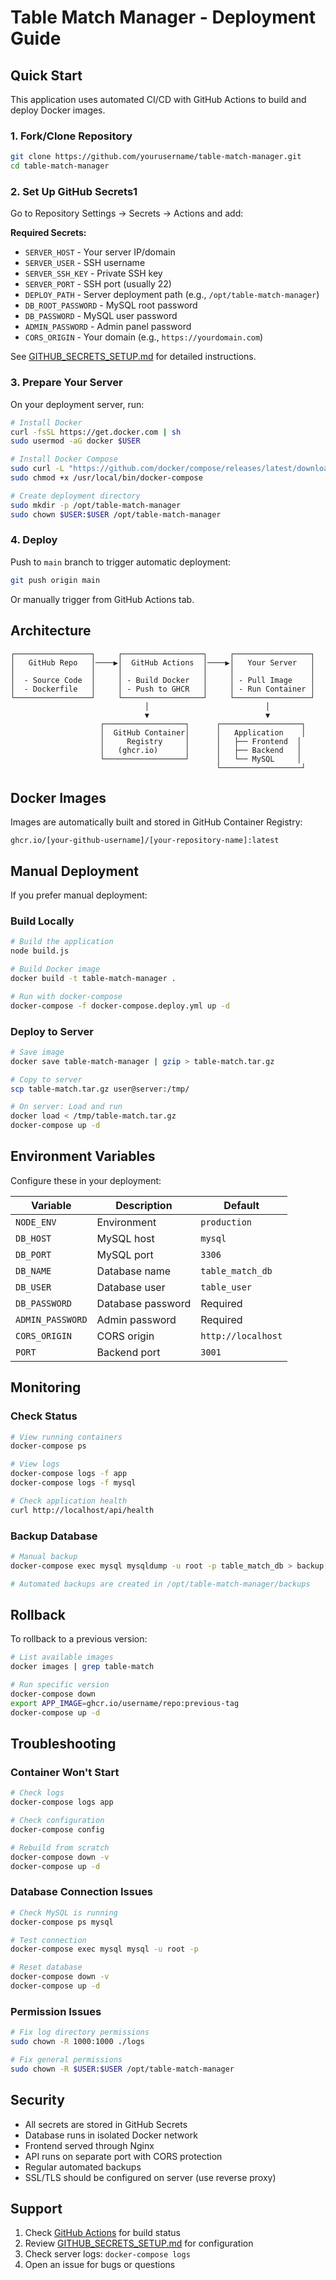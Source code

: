 # Table Match Manager - Deployment Guide

## Quick Start

This application uses automated CI/CD with GitHub Actions to build and deploy Docker images.

### 1. Fork/Clone Repository

```bash
git clone https://github.com/yourusername/table-match-manager.git
cd table-match-manager
```

### 2. Set Up GitHub Secrets1

Go to Repository Settings → Secrets → Actions and add:

**Required Secrets:**
- `SERVER_HOST` - Your server IP/domain
- `SERVER_USER` - SSH username  
- `SERVER_SSH_KEY` - Private SSH key
- `SERVER_PORT` - SSH port (usually 22)
- `DEPLOY_PATH` - Server deployment path (e.g., `/opt/table-match-manager`)
- `DB_ROOT_PASSWORD` - MySQL root password
- `DB_PASSWORD` - MySQL user password
- `ADMIN_PASSWORD` - Admin panel password
- `CORS_ORIGIN` - Your domain (e.g., `https://yourdomain.com`)

See [GITHUB_SECRETS_SETUP.md](GITHUB_SECRETS_SETUP.md) for detailed instructions.

### 3. Prepare Your Server

On your deployment server, run:

```bash
# Install Docker
curl -fsSL https://get.docker.com | sh
sudo usermod -aG docker $USER

# Install Docker Compose
sudo curl -L "https://github.com/docker/compose/releases/latest/download/docker-compose-$(uname -s)-$(uname -m)" -o /usr/local/bin/docker-compose
sudo chmod +x /usr/local/bin/docker-compose

# Create deployment directory
sudo mkdir -p /opt/table-match-manager
sudo chown $USER:$USER /opt/table-match-manager
```

### 4. Deploy

Push to `main` branch to trigger automatic deployment:

```bash
git push origin main
```

Or manually trigger from GitHub Actions tab.

## Architecture

```
┌─────────────────┐     ┌──────────────────┐     ┌─────────────────┐
│   GitHub Repo   │────▶│  GitHub Actions  │────▶│   Your Server   │
│                 │     │                  │     │                 │
│  - Source Code  │     │ - Build Docker   │     │ - Pull Image    │
│  - Dockerfile   │     │ - Push to GHCR   │     │ - Run Container │
└─────────────────┘     └──────────────────┘     └─────────────────┘
                              │                          │
                              ▼                          ▼
                    ┌──────────────────┐      ┌──────────────────┐
                    │  GitHub Container│      │   Application    │
                    │     Registry     │      │   ├── Frontend  │
                    │   (ghcr.io)      │      │   ├── Backend   │
                    └──────────────────┘      │   └── MySQL     │
                                              └──────────────────┘
```

## Docker Images

Images are automatically built and stored in GitHub Container Registry:

```
ghcr.io/[your-github-username]/[your-repository-name]:latest
```

## Manual Deployment

If you prefer manual deployment:

### Build Locally

```bash
# Build the application
node build.js

# Build Docker image
docker build -t table-match-manager .

# Run with docker-compose
docker-compose -f docker-compose.deploy.yml up -d
```

### Deploy to Server

```bash
# Save image
docker save table-match-manager | gzip > table-match.tar.gz

# Copy to server
scp table-match.tar.gz user@server:/tmp/

# On server: Load and run
docker load < /tmp/table-match.tar.gz
docker-compose up -d
```

## Environment Variables

Configure these in your deployment:

| Variable | Description | Default |
|----------|-------------|---------|
| `NODE_ENV` | Environment | `production` |
| `DB_HOST` | MySQL host | `mysql` |
| `DB_PORT` | MySQL port | `3306` |
| `DB_NAME` | Database name | `table_match_db` |
| `DB_USER` | Database user | `table_user` |
| `DB_PASSWORD` | Database password | Required |
| `ADMIN_PASSWORD` | Admin password | Required |
| `CORS_ORIGIN` | CORS origin | `http://localhost` |
| `PORT` | Backend port | `3001` |

## Monitoring

### Check Status

```bash
# View running containers
docker-compose ps

# View logs
docker-compose logs -f app
docker-compose logs -f mysql

# Check application health
curl http://localhost/api/health
```

### Backup Database

```bash
# Manual backup
docker-compose exec mysql mysqldump -u root -p table_match_db > backup.sql

# Automated backups are created in /opt/table-match-manager/backups
```

## Rollback

To rollback to a previous version:

```bash
# List available images
docker images | grep table-match

# Run specific version
docker-compose down
export APP_IMAGE=ghcr.io/username/repo:previous-tag
docker-compose up -d
```

## Troubleshooting

### Container Won't Start

```bash
# Check logs
docker-compose logs app

# Check configuration
docker-compose config

# Rebuild from scratch
docker-compose down -v
docker-compose up -d
```

### Database Connection Issues

```bash
# Check MySQL is running
docker-compose ps mysql

# Test connection
docker-compose exec mysql mysql -u root -p

# Reset database
docker-compose down -v
docker-compose up -d
```

### Permission Issues

```bash
# Fix log directory permissions
sudo chown -R 1000:1000 ./logs

# Fix general permissions
sudo chown -R $USER:$USER /opt/table-match-manager
```

## Security

- All secrets are stored in GitHub Secrets
- Database runs in isolated Docker network
- Frontend served through Nginx
- API runs on separate port with CORS protection
- Regular automated backups
- SSL/TLS should be configured on server (use reverse proxy)

## Support

1. Check [GitHub Actions](../../actions) for build status
2. Review [GITHUB_SECRETS_SETUP.md](GITHUB_SECRETS_SETUP.md) for configuration
3. Check server logs: `docker-compose logs`
4. Open an issue for bugs or questions
